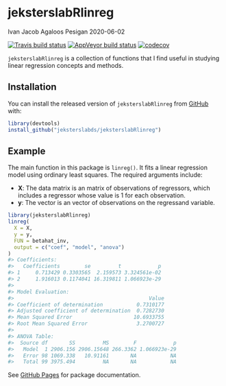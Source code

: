 jeksterslabRlinreg
================
Ivan Jacob Agaloos Pesigan
2020-06-02

<!-- README.md is generated from README.Rmd. Please edit that file -->

<!-- badges: start -->

[![Travis build
status](https://travis-ci.com/jeksterslabds/jeksterslabRlinreg.svg?branch=master)](https://travis-ci.com/jeksterslabds/jeksterslabRlinreg)
[![AppVeyor build
status](https://ci.appveyor.com/api/projects/status/github/jeksterslabds/jeksterslabRlinreg?branch=master&svg=true)](https://ci.appveyor.com/project/jeksterslabds/jeksterslabRlinreg)
[![codecov](https://codecov.io/github/jeksterslabds/jeksterslabRlinreg/branch/master/graphs/badge.svg)](https://codecov.io/github/jeksterslabds/jeksterslabRlinreg)
<!-- badges: end -->

`jeksterslabRlinreg` is a collection of functions that I find useful in
studying linear regression concepts and methods.

## Installation

You can install the released version of `jeksterslabRlinreg` from
[GitHub](https://github.com/jeksterslabds/jeksterslabRlinreg) with:

``` r
library(devtools)
install_github("jeksterslabds/jeksterslabRlinreg")
```

## Example

The main function in this package is `linreg()`. It fits a linear
regression model using ordinary least squares. The required arguments
include:

  - **X**: The data matrix  is an  matrix of  observations of 
    regressors, which includes a regressor whose value is 1 for each
    observation.
  - **y**: The vector  is an  vector of observations on the regressand
    variable.

<!-- end list -->

``` r
library(jeksterslabRlinreg)
linreg(
  X = X,
  y = y,
  FUN = betahat_inv,
  output = c("coef", "model", "anova")
)
#> Coefficients:
#>   Coefficients        se         t            p
#> 1     0.713429 0.3303565  2.159573 3.324561e-02
#> 2     1.916013 0.1174041 16.319811 1.066923e-29
#> 
#> Model Evaluation:
#>                                            Value
#> Coefficient of determination           0.7310177
#> Adjusted coefficient of determination  0.7282730
#> Mean Squared Error                    10.6933755
#> Root Mean Squared Error                3.2700727
#> 
#> ANOVA Table:
#>  Source df       SS         MS        F            p
#>   Model  1 2906.156 2906.15648 266.3362 1.066923e-29
#>   Error 98 1069.338   10.91161       NA           NA
#>   Total 99 3975.494         NA       NA           NA
```

See [GitHub
Pages](https://jeksterslabds.github.io/jeksterslabRlinreg/index.html)
for package documentation.
